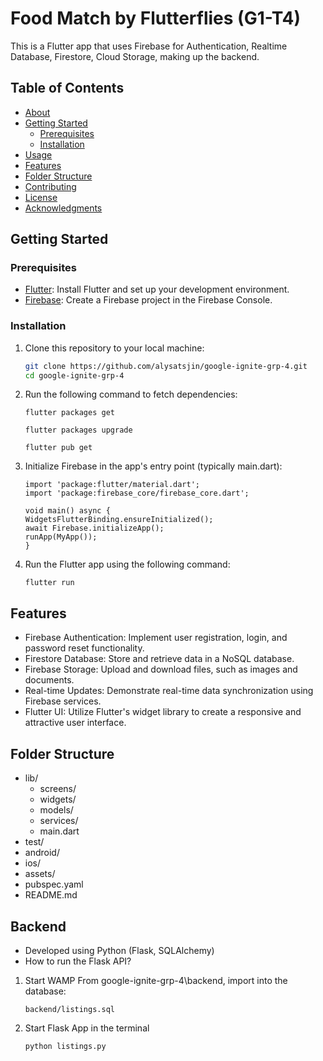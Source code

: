 # Food Match by Flutterflies (G1-T4)

This is a Flutter app that uses Firebase for Authentication, Realtime Database, Firestore, Cloud Storage, making up the backend.

## Table of Contents

- [About](#about)
- [Getting Started](#getting-started)
  - [Prerequisites](#prerequisites)
  - [Installation](#installation)
- [Usage](#usage)
- [Features](#features)
- [Folder Structure](#folder-structure)
- [Contributing](#contributing)
- [License](#license)
- [Acknowledgments](#acknowledgments)

## Getting Started

### Prerequisites

- [Flutter](https://flutter.dev/docs/get-started/install): Install Flutter and set up your development environment.
- [Firebase](https://firebase.google.com/docs/flutter/setup): Create a Firebase project in the Firebase Console.

### Installation

1. Clone this repository to your local machine:

   ```bash
   git clone https://github.com/alysatsjin/google-ignite-grp-4.git
   cd google-ignite-grp-4
   ```

2. Run the following command to fetch dependencies:
   ```
   flutter packages get
   ```
   ```
   flutter packages upgrade
   ```
   ```
   flutter pub get
   ```
3. Initialize Firebase in the app's entry point (typically main.dart):

   ```
   import 'package:flutter/material.dart';
   import 'package:firebase_core/firebase_core.dart';

   void main() async {
   WidgetsFlutterBinding.ensureInitialized();
   await Firebase.initializeApp();
   runApp(MyApp());
   }
   ```

4. Run the Flutter app using the following command:

   ```
   flutter run
   ```

## Features

- Firebase Authentication: Implement user registration, login, and password reset functionality.
- Firestore Database: Store and retrieve data in a NoSQL database.
- Firebase Storage: Upload and download files, such as images and documents.
- Real-time Updates: Demonstrate real-time data synchronization using Firebase services.
- Flutter UI: Utilize Flutter's widget library to create a responsive and attractive user interface.

## Folder Structure

- lib/
  - screens/
  - widgets/
  - models/
  - services/
  - main.dart
- test/
- android/
- ios/
- assets/
- pubspec.yaml
- README.md


## Backend
- Developed using Python (Flask, SQLAlchemy)
- How to run the Flask API?
1. Start WAMP From google-ignite-grp-4\backend, import into the database:
   ```
   backend/listings.sql
   ```
2. Start Flask App in the terminal
   ```
   python listings.py
   ```
